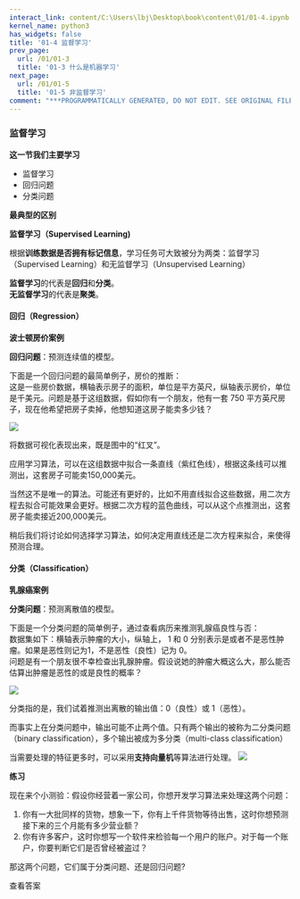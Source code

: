 ```yaml
---
interact_link: content/C:\Users\lbj\Desktop\book\content\01/01-4.ipynb
kernel_name: python3
has_widgets: false
title: '01-4 监督学习'
prev_page:
  url: /01/01-3
  title: '01-3 什么是机器学习'
next_page:
  url: /01/01-5
  title: '01-5 非监督学习'
comment: "***PROGRAMMATICALLY GENERATED, DO NOT EDIT. SEE ORIGINAL FILES IN /content***"
---
```


### 监督学习

**这一节我们主要学习**

+ 监督学习
+ 回归问题
+ 分类问题

**最典型的区别** 

**监督学习（Supervised Learning)**

根据**训练数据是否拥有标记信息**，学习任务可大致被分为两类：监督学习（Supervised Learning）和无监督学习（Unsupervised Learning）     

**监督学习**的代表是**回归**和**分类**。    
**无监督学习**的代表是**聚类**。

#### 回归（Regression）

**波士顿房价案例**

**回归问题**：预测连续值的模型。

下面是一个回归问题的最简单例子，房价的推断：      
这是一些房价数据，横轴表示房子的面积，单位是平方英尺，纵轴表示房价，单位是千美元。问题是基于这组数据，假如你有一个朋友，他有一套 750 平方英尺房子，现在他希望把房子卖掉，他想知道这房子能卖多少钱？

![](https://i.loli.net/2018/11/29/5bffe12d89096.png)


将数据可视化表现出来，既是图中的“红叉”。
 
应用学习算法，可以在这组数据中拟合一条直线（紫红色线），根据这条线可以推测出，这套房子可能卖150,000美元。

当然这不是唯一的算法。可能还有更好的，比如不用直线拟合这些数据，用二次方程去拟合可能效果会更好。根据二次方程的蓝色曲线，可以从这个点推测出，这套房子能卖接近200,000美元。

稍后我们将讨论如何选择学习算法，如何决定用直线还是二次方程来拟合，来使得预测合理。

#### 分类（Classification）

**乳腺癌案例**

**分类问题**：预测离散值的模型。

下面是一个分类问题的简单例子，通过查看病历来推测乳腺癌良性与否：     
数据集如下：横轴表示肿瘤的大小，纵轴上， 1 和 0 分别表示是或者不是恶性肿瘤。如果是恶性则记为1，不是恶性（良性）记为 0。     
问题是有一个朋友很不幸检查出乳腺肿瘤。假设说她的肿瘤大概这么大，那么能否估算出肿瘤是恶性的或是良性的概率？

![](https://i.loli.net/2018/11/29/5bffe611271c0.png)


分类指的是，我们试着推测出离散的输出值：0（良性）或 1（恶性）。

而事实上在分类问题中，输出可能不止两个值。只有两个输出的被称为二分类问题（binary classification），多个输出被成为多分类（multi-class classification）

当需要处理的特征更多时，可以采用**支持向量机**等算法进行处理。
![](https://i.loli.net/2018/11/29/5bffe84cd0aa4.png)

**练习**

现在来个小测验：假设你经营着一家公司，你想开发学习算法来处理这两个问题： 
1. 你有一大批同样的货物，想象一下，你有上千件货物等待出售，这时你想预测接下来的三个月能有多少营业额？     
2. 你有许多客户，这时你想写一个软件来检验每一个用户的账户。对于每一个账户，你要判断它们是否曾经被盗过？     

那这两个问题，它们属于分类问题、还是回归问题? 

<span class='md-hint-alone-link pop 0'>查看答案</span>
